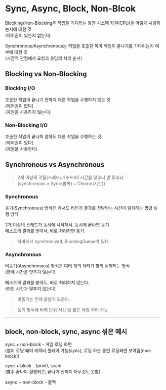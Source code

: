 # Sync, Async, Block, Non-Blcok

Blocking/Non-Blocking은 작업을 기다리는 동안 시스템 자원(CPU)을 어떻게 사용하는지에 대한 것  
(제어권이 있는지 없는지)

Synchronous/Asynchronous는 작업을 호출한 쪽이 작업이 끝나기를 기다리는지 여부에 대한 것  
(시간적 관점에서 요청과 응답의 처리 순서)

## Blocking vs Non-Blocking

### Blocking I/O
 
호출한 작업이 끝나기 전까지 다른 작업을 수행하지 않는 것  
(제어권이 없다)  
(자원을 사용하지 않는다)

### Non-Blocking I/O

호출한 작업이 끝나지 않아도 다른 작업을 수행하는 것  
(제어권이 있다)  
(자원을 사용한다)

## Synchronous vs Asynchronous

> 2개 이상의 것들(스레드/메소드)이 시간을 맞추냐 안 맞추냐  
> (synchronous = Sync(함께) + Chrono(시간))

### Synchronous

동기(Synchronous) 방식은 메서드 리턴과 결과를 전달받는 시간이 일치하는 명령 실행 방식

2개 이상의 스레드가 동시에 시작해서, 동시에 끝나면 동기  
메소드의 결과를 받아서, 바로 처리하면 동기

> 자바에서 synchronized, BlockingQueue가 있다

### Asynchronous

비동기(Asynchronous) 방식은 여러 개의 처리가 함께 실행되는 방식  
(함꼐 시간을 맞추지 않는다)

메소드의 결과를 받아도, 바로 처리하지 않는다.  
(리턴 시간과 맞추지 않는다)

> 비동기는 언제 끝날지 모른다.

> 동기 방식에 비해 단위 시간 당 많은 작업 처리 가능

---

## block, non-block, sync, async 섞은 예시

sync + non-block - 게임 로딩 화면  
(맵이 로딩 돼야 캐릭터 플레이 가능(sync), 로딩 하는 동안 로딩화면 보여줌(non-block))

sync + block - fprintf, scanf  
(함수 끝나야 실행되고, 끝나기 전까지 아무것도 못함)

async + non-block - 콜백
